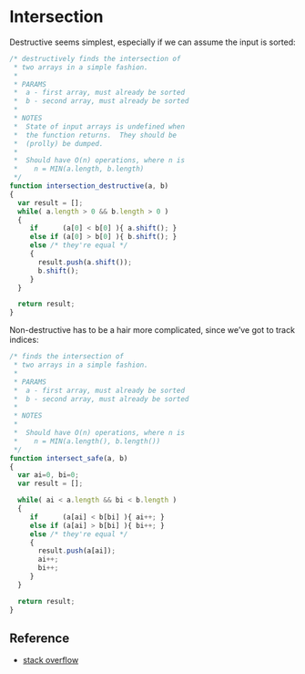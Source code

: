 # Intersection

Destructive seems simplest, especially if we can assume the input is sorted:

```javascript
/* destructively finds the intersection of 
 * two arrays in a simple fashion.  
 *
 * PARAMS
 *  a - first array, must already be sorted
 *  b - second array, must already be sorted
 *
 * NOTES
 *  State of input arrays is undefined when
 *  the function returns.  They should be 
 *  (prolly) be dumped.
 *
 *  Should have O(n) operations, where n is 
 *    n = MIN(a.length, b.length)
 */
function intersection_destructive(a, b)
{
  var result = [];
  while( a.length > 0 && b.length > 0 )
  {  
     if      (a[0] < b[0] ){ a.shift(); }
     else if (a[0] > b[0] ){ b.shift(); }
     else /* they're equal */
     {
       result.push(a.shift());
       b.shift();
     }
  }

  return result;
}
```

Non-destructive has to be a hair more complicated, since we’ve got to track indices:

```javascript
/* finds the intersection of 
 * two arrays in a simple fashion.  
 *
 * PARAMS
 *  a - first array, must already be sorted
 *  b - second array, must already be sorted
 *
 * NOTES
 *
 *  Should have O(n) operations, where n is 
 *    n = MIN(a.length(), b.length())
 */
function intersect_safe(a, b)
{
  var ai=0, bi=0;
  var result = [];

  while( ai < a.length && bi < b.length )
  {
     if      (a[ai] < b[bi] ){ ai++; }
     else if (a[ai] > b[bi] ){ bi++; }
     else /* they're equal */
     {
       result.push(a[ai]);
       ai++;
       bi++;
     }
  }

  return result;
}
```

## Reference

* [stack overflow](http://stackoverflow.com/questions/1885557/simplest-code-for-array-intersection-in-javascript)